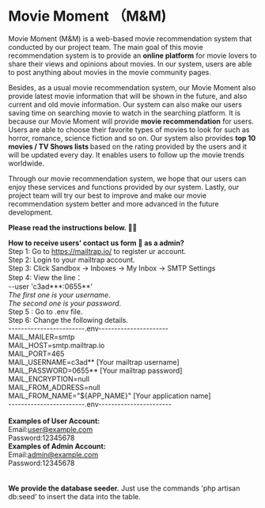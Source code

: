 # Movie Moment （M&M)
Movie Moment (M&M) is a web-based movie recommendation system that conducted by our project team. The main goal of this movie recommendation system is to provide an <strong>online platform</strong> for movie lovers to share their views and opinions about movies. In our system, users are able to post anything about movies in the movie community pages.

Besides, as a usual movie recommendation system, our Movie Moment also provide latest movie information that will be shown in the future, and also current and old movie information. Our system can also make our users saving time on searching movie to watch in the searching platform. It is because our Movie Moment will provide <strong>movie recommendation</strong> for users. Users are able to choose their favorite types of movies to look for such as horror, romance, science fiction and so on. Our system also provides <strong>top 10 movies / TV Shows lists </strong> based on the rating provided by the users and it will be updated every day. It enables users to follow up the movie trends worldwide.

Through our movie recommendation system, we hope that our users can enjoy these services and functions provided by our system. Lastly, our project team will try our best to improve and make our movie recommendation system better and more advanced in the future development.

<strong>Please read the instructions below. 📘📘 </strong>

<Strong>How to receive users' contact us form 📧 as a admin? </strong> <br>
Step 1: Go to https://mailtrap.io/ to register ur account. <br>
Step 2: Login to your mailtrap account.<br>
Step 3: Click Sandbox -> Inboxes -> My Inbox -> SMTP Settings<br>
Step 4: View the line： <br> 
--user 'c3ad***:0655**'<br>
*The first one is your username*. <br>
*The second one is your password*. <br>
Step 5 : Go to .env file. <br>
Step 6: Change the following details.<br>
------------------------.env---------------------- <br>
MAIL_MAILER=smtp <br>
MAIL_HOST=smtp.mailtrap.io <br>
MAIL_PORT=465<br>
MAIL_USERNAME=c3ad** [Your mailtrap username] <br>
MAIL_PASSWORD=0655** [Your mailtrap password]<br>
MAIL_ENCRYPTION=null <br>
MAIL_FROM_ADDRESS=null <br>
MAIL_FROM_NAME="${APP_NAME}" [Your application name] <br>
------------------------.env-----------------------
<br><br>
<strong>Examples of User Account: </strong><br>
Email:user@example.com <br>
Password:12345678 <br>
<strong>Examples of Admin Account: </strong> <br>
Email:admin@example.com <br>
Password:12345678 <br>
<br><br>
<strong>We provide the database seeder.</strong> Just use the commands 'php artisan db:seed' to insert the data into the table.
    
